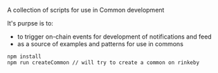 
A collection of scripts for use in Common development

It's purpse is to:
* to trigger on-chain events for development of notifications and feed
* as a source of examples and patterns for use in commons


```
npm install 
npm run createCommon // will try to create a common on rinkeby
```

